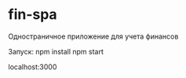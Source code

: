 fin-spa
=======

Одностраничное приложение для учета финансов

Запуск:
npm install
npm start

localhost:3000

